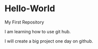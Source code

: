 # Hello-World
My First Repository


I am learning how to use git hub.

I will create a big project one day on github.



